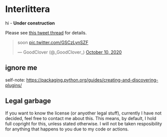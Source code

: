 # Interlittera

hi - **Under construction**

Please see [this tweet thread](https://twitter.com/_GoodClover_/status/1314891635927416833) for details.

<blockquote class="twitter-tweet" data-dnt="true" data-theme="dark">
    <p lang="en" dir="ltr">
        soon
        <a href="https://t.co/GSCzLynSZF">
            pic.twitter.com/GSCzLynSZF
        </a>
    </p>
    &mdash; GoodClover (@_GoodClover_) 
    <a href="https://twitter.com/_GoodClover_/status/1314891635927416833?ref_src=twsrc%5Etfw">
        October 10, 2020
    </a>
</blockquote>
<script async src="https://platform.twitter.com/widgets.js" charset="utf-8"></script>

## ignore me

self-note: https://packaging.python.org/guides/creating-and-discovering-plugins/

## Legal garbage

If you want to know the license (or anyother legal stuff), currently I have not decided, feel free to contact me about this.
This means, by default, I hold full copright for this, unless stated otherwise.
I will not be taken resposibility for anything that happens to you due to my code or actions.
